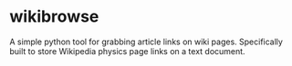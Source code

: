 # wikibrowse

A simple python tool for grabbing article links on wiki pages. Specifically built to store Wikipedia physics page links on a text document.
